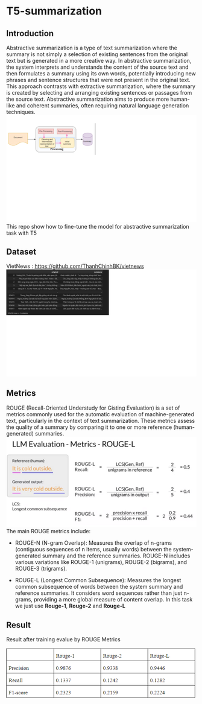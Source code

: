 # T5-summarization
## Introduction
Abstractive summarization is a type of text summarization where the summary is not simply a selection of existing sentences from the original text but is generated in a more creative way. 
In abstractive summarization, the system interprets and understands the content of the source text and then formulates a summary using its own words, potentially introducing new phrases and sentence structures that were not present in the original text.
This approach contrasts with extractive summarization, where the summary is created by selecting and arranging existing sentences or passages from the source text. 
Abstractive summarization aims to produce more human-like and coherent summaries, often requiring natural language generation techniques.
![DEMO](summarization.png)
This repo show how to fine-tune the model for abstractive summarization task with T5 
## Dataset
VietNews : https://github.com/ThanhChinhBK/vietnews
![DEMO](data.png)
## Metrics
ROUGE (Recall-Oriented Understudy for Gisting Evaluation) is a set of metrics commonly used for the automatic evaluation of machine-generated text, particularly in the context of text summarization. 
These metrics assess the quality of a summary by comparing it to one or more reference (human-generated) summaries.
![DEMO](rouge.png)
The main ROUGE metrics include:

- ROUGE-N (N-gram Overlap): Measures the overlap of n-grams (contiguous sequences of n items, usually words) between the system-generated summary and the reference summaries. ROUGE-N includes various variations like ROUGE-1 (unigrams), ROUGE-2 (bigrams), and ROUGE-3 (trigrams).

- ROUGE-L (Longest Common Subsequence): Measures the longest common subsequence of words between the system summary and reference summaries. It considers word sequences rather than just n-grams, providing a more global measure of content overlap.
In this task we just use **Rouge-1**, **Rouge-2** and **Rouge-L**

## Result
Result after training evalue by ROUGE Metrics

![DEMO](benchmark.png)
